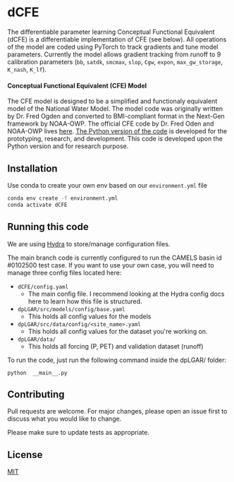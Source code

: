 # dCFE

The differentiable parameter learning Conceptual Functional Equivalent (dCFE) is a differentiable implementation of CFE (see below). All operations of the model are coded using PyTorch to track gradients and tune model parameters. Currently the model allows gradient tracking from runoff to 9 calibration parameters (```bb```, ```satdk```, ```smcmax```, ```slop```, ```Cgw```, ```expon```, ```max_gw_storage```, ```K_nash```, ```K_lf```).  

#### Conceptual Functional Equivalent (CFE) Model
The CFE model is designed to be a simplified and functionaly equivalent model of the National Water Model. The model code was originally written by Dr. Fred Ogden and converted to BMI-compliant format in the Next-Gen framework by NOAA-OWP. The official CFE code by Dr. Fred Oden and NOAA-OWP lives [here](https://github.com/NOAA-OWP/cfe/).  [The Python version of the code](https://github.com/NWC-CUAHSI-Summer-Institute/cfe_py) is developed for the prototyping, research, and development. This code is developed upon the Python version and for research purpose. 

## Installation
Use conda to create your own env based on our ```environment.yml``` file

```bash
conda env create -f environment.yml
conda activate dCFE
```

## Running this code
We are using [Hydra](https://github.com/facebookresearch/hydra) to store/manage configuration files.

The main branch code is currently configured to run the CAMELS basin id #0102500 test case. If you want to use your own case, you will need to manage three config files located here:

- ```dCFE/config.yaml```
    - The main config file. I recommend looking at the Hydra config docs here to learn how this file is structured.
- ```dpLGAR/src/models/config/base.yaml```
    - This holds all config values for the models
- ```dpLGAR/src/data/config/<site_name>.yaml```
    - This holds all config values for the dataset you're working on.
- ```dpLGAR/data/```
    - This holds all forcing (P, PET) and validation dataset (runoff)

To run the code, just run the following command inside the dpLGAR/ folder:

```python  __main__.py```

## Contributing

Pull requests are welcome. For major changes, please open an issue first
to discuss what you would like to change.

Please make sure to update tests as appropriate.

## License

[MIT](https://choosealicense.com/licenses/mit/)